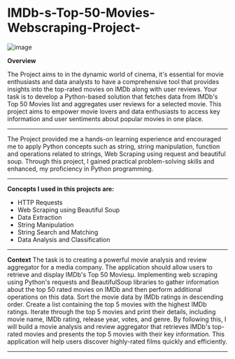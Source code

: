 # IMDb-s-Top-50-Movies-Webscraping-Project-
![image](https://github.com/Arash-Kamboj/IMDB-Top-50-Movies-Webscraping-Project/assets/156613048/57e2534f-bba3-4880-ba7d-3bf5271f2375)


**Overview**

The Project aims to in the dynamic world of cinema, it's essential for movie enthusiasts and data analysts to have a comprehensive tool that provides insights into the top-rated movies on IMDb along with user reviews. Your task is to develop a Python-based solution that fetches data from IMDb's Top 50 Movies list and aggregates user reviews for a selected movie. This project aims to empower movie lovers and data enthusiasts to access key information and user sentiments about popular movies in one place.

-----------------------------------------------------------------------------------------------------------------------------------------------
The Project provided me a hands-on learning experience and encouraged me to apply Python concepts such as string, string manipulation, function and operations related to strings, Web Scraping using request and beautiful soup. Through this project, I gained practical problem-solving skills and enhanced, my proficiency in Python programming.

-----------------------------------------------------------------------------------------------------------------------------------------------

**Concepts I used in this projects are:**
- HTTP Requests
- Web Scraping using Beautiful Soup
- Data Extraction
- String Manipulation
- String Search and Matching
- Data Analysis and Classification

-----------------------------------------------------------------------------------------------------------------------------------------------
**Context**
The task is to creating a powerful movie analysis and review aggregator for a media company. The application should allow users to retrieve and display IMDb's Top 50 Moviesµ. Implementing web scraping using Python's requests and BeautifulSoup libraries to gather information about the top 50 rated movies on IMDb and then perform additional operations on this data. Sort the movie data by IMDb ratings in descending order. Create a list containing the top 5 movies with the highest IMDb ratings. Iterate through the top 5 movies and print their details, including movie name, IMDb rating, release year, votes, and genre. 
By following this, I will build a movie analysis and review aggregator that retrieves IMDb's top-rated movies and presents the top 5 movies with their key information. This application will help users discover highly-rated films quickly and efficiently.

-----------------------------------------------------------------------------------------------------------------------------------------------
